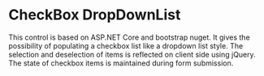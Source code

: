 # CheckBox DropDownList
This control is based on ASP.NET Core and bootstrap nuget.
It gives the possibility of populating a checkbox list like a dropdown list style.
The selection and deselection of items is reflected on client side using jQuery.
The state of checkbox items is maintained during form submission. 
